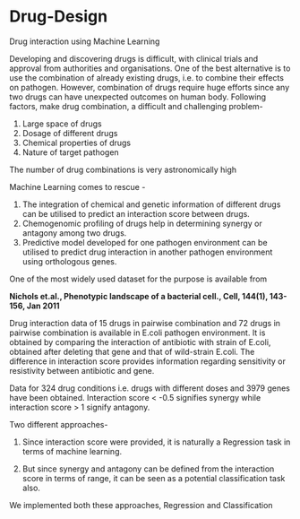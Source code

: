 # Drug-Design
Drug interaction using Machine Learning

Developing and discovering drugs is difficult, with clinical trials and approval from authorities and organisations.
One of the best alternative is to use the combination of already existing drugs, i.e. to combine their effects on pathogen. 
However, combination of drugs require huge efforts since any two drugs can have unexpected outcomes on human body. 
Following factors, make drug combination, a difficult and challenging problem-
1. Large space of drugs
2. Dosage of different drugs
3. Chemical properties of drugs
4. Nature of target pathogen

The number of drug combinations is very astronomically high

Machine Learning comes to rescue - 
1. The integration of chemical and genetic information of different drugs can be utilised to predict an interaction score between drugs. 
2. Chemogenomic profiling of drugs help in determining synergy or antagony among two drugs. 
3. Predictive model developed for one pathogen environment can be utilised to predict drug interaction in another pathogen environment    using orthologous genes.

One of the most widely used dataset for the purpose is available from

<b>Nichols et.al., Phenotypic landscape of a bacterial cell., Cell, 144(1), 143-156, Jan 2011</b>

Drug interaction data of 15 drugs in pairwise combination and 72 drugs in pairwise combination is available in E.coli pathogen environment.
It is obtained by comparing the interaction of antibiotic with strain of E.coli, obtained after deleting that gene and that of wild-strain E.coli. The difference in interaction score provides information regarding sensitivity or resistivity between antibiotic and gene.

Data for 324 drug conditions i.e. drugs with different doses and 3979 genes have been obtained. 
Interaction score < -0.5 signifies synergy  while interaction score > 1 signify antagony.

Two different approaches-

1. Since interaction score were provided, it is naturally a Regression task in terms of machine learning.

2. But since synergy and antagony can be defined from the interaction score in terms of range, it can be seen as a potential classification task also. 

We implemented both these approaches, Regression and Classification

 


